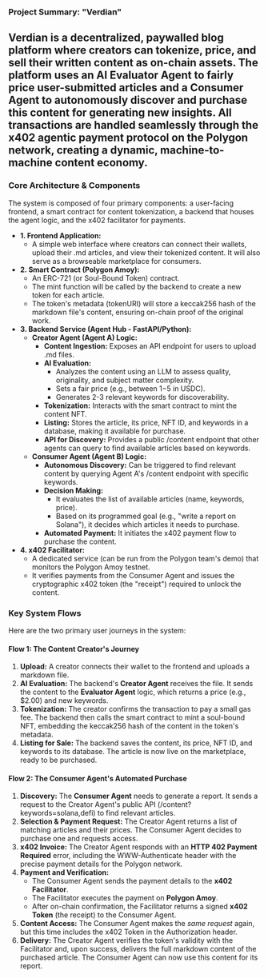 ### **Project Summary: "Verdian"**

**Verdian** is a decentralized, paywalled blog platform where creators can tokenize, price, and sell their written content as on-chain assets. The platform uses an AI **Evaluator Agent** to fairly price user-submitted articles and a **Consumer Agent** to autonomously discover and purchase this content for generating new insights. All transactions are handled seamlessly through the **x402 agentic payment protocol** on the Polygon network, creating a dynamic, machine-to-machine content economy.  
---

### **Core Architecture & Components**

The system is composed of four primary components: a user-facing frontend, a smart contract for content tokenization, a backend that houses the agent logic, and the x402 facilitator for payments.

* **1\. Frontend Application:**  
  * A simple web interface where creators can connect their wallets, upload their .md articles, and view their tokenized content. It will also serve as a browseable marketplace for consumers.  
* **2\. Smart Contract (Polygon Amoy):**  
  * An ERC-721 (or Soul-Bound Token) contract.  
  * The mint function will be called by the backend to create a new token for each article.  
  * The token's metadata (tokenURI) will store a keccak256 hash of the markdown file's content, ensuring on-chain proof of the original work.  
* **3\. Backend Service (Agent Hub \- FastAPI/Python):**  
  * **Creator Agent (Agent A) Logic:**  
    * **Content Ingestion:** Exposes an API endpoint for users to upload .md files.  
    * **AI Evaluation:**  
      * Analyzes the content using an LLM to assess quality, originality, and subject matter complexity.  
      * Sets a fair price (e.g., between $1-$5 in USDC).  
      * Generates 2-3 relevant keywords for discoverability.  
    * **Tokenization:** Interacts with the smart contract to mint the content NFT.  
    * **Listing:** Stores the article, its price, NFT ID, and keywords in a database, making it available for purchase.  
    * **API for Discovery:** Provides a public /content endpoint that other agents can query to find available articles based on keywords.  
  * **Consumer Agent (Agent B) Logic:**  
    * **Autonomous Discovery:** Can be triggered to find relevant content by querying Agent A's /content endpoint with specific keywords.  
    * **Decision Making:**  
      * It evaluates the list of available articles (name, keywords, price).  
      * Based on its programmed goal (e.g., "write a report on Solana"), it decides which articles it needs to purchase.  
    * **Automated Payment:** It initiates the x402 payment flow to purchase the content.  
* **4\. x402 Facilitator:**  
  * A dedicated service (can be run from the Polygon team's demo) that monitors the Polygon Amoy testnet.  
  * It verifies payments from the Consumer Agent and issues the cryptographic x402 token (the "receipt") required to unlock the content.

### **Key System Flows**

Here are the two primary user journeys in the system:

#### **Flow 1: The Content Creator's Journey**

1. **Upload:** A creator connects their wallet to the frontend and uploads a markdown file.  
2. **AI Evaluation:** The backend's **Creator Agent** receives the file. It sends the content to the **Evaluator Agent** logic, which returns a price (e.g., $2.00) and new keywords.  
3. **Tokenization:** The creator confirms the transaction to pay a small gas fee. The backend then calls the smart contract to mint a soul-bound NFT, embedding the keccak256 hash of the content in the token's metadata.  
4. **Listing for Sale:** The backend saves the content, its price, NFT ID, and keywords to its database. The article is now live on the marketplace, ready to be purchased.

#### **Flow 2: The Consumer Agent's Automated Purchase**

1. **Discovery:** The **Consumer Agent** needs to generate a report. It sends a request to the Creator Agent's public API (/content?keywords=solana,defi) to find relevant articles.  
2. **Selection & Payment Request:** The Creator Agent returns a list of matching articles and their prices. The Consumer Agent decides to purchase one and requests access.  
3. **x402 Invoice:** The Creator Agent responds with an **HTTP 402 Payment Required** error, including the WWW-Authenticate header with the precise payment details for the Polygon network.  
4. **Payment and Verification:**  
   * The Consumer Agent sends the payment details to the **x402 Facilitator**.  
   * The Facilitator executes the payment on **Polygon Amoy**.  
   * After on-chain confirmation, the Facilitator returns a signed **x402 Token** (the receipt) to the Consumer Agent.  
5. **Content Access:** The Consumer Agent makes the *same request* again, but this time includes the x402 Token in the Authorization header.  
6. **Delivery:** The Creator Agent verifies the token's validity with the Facilitator and, upon success, delivers the full markdown content of the purchased article. The Consumer Agent can now use this content for its report.
